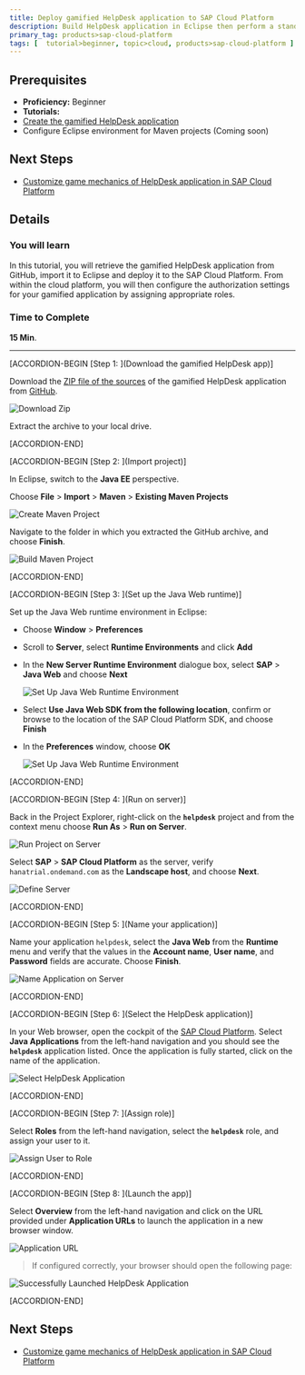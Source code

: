 ```yaml
---
title: Deploy gamified HelpDesk application to SAP Cloud Platform
description: Build HelpDesk application in Eclipse then perform a standalone deployment to your SAP Cloud Platform account.
primary_tag: products>sap-cloud-platform
tags: [  tutorial>beginner, topic>cloud, products>sap-cloud-platform ]
---
```

## Prerequisites  
- **Proficiency:** Beginner
- **Tutorials:**
 - [Create the gamified HelpDesk application](https://www.sap.com/developer/tutorials/hcp-gamification-sample-application.html)
 - Configure Eclipse environment for Maven projects (Coming soon)

## Next Steps
- [Customize game mechanics of HelpDesk application in SAP Cloud Platform](https://www.sap.com/developer/tutorials/hcp-customize-gamified-application.html)

## Details
### You will learn  
In this tutorial, you will retrieve the gamified HelpDesk application from GitHub, import it to Eclipse and deploy it to the SAP Cloud Platform. From within the cloud platform, you will then configure the authorization settings for your gamified application by assigning appropriate roles.

### Time to Complete
**15 Min**.

---


[ACCORDION-BEGIN [Step 1: ](Download the gamified HelpDesk app)]

Download the [ZIP file of the sources](https://github.com/SAP/gamification-demo-app/archive/master.zip) of the gamified HelpDesk application from [GitHub](https://github.com/SAP/gamification-demo-app).

![Download Zip](1.png)

Extract the archive to your local drive.


[ACCORDION-END]

[ACCORDION-BEGIN [Step 2: ](Import project)]

In Eclipse, switch to the **Java EE** perspective.

Choose **File** > **Import** > **Maven** > **Existing Maven Projects**

![Create Maven Project](3.png)

Navigate to the folder in which you extracted the GitHub archive, and choose **Finish**.

![Build Maven Project](4.png)


[ACCORDION-END]

[ACCORDION-BEGIN [Step 3: ](Set up the Java Web runtime)]

Set up the Java Web runtime environment in Eclipse:

- Choose **Window** > **Preferences**
- Scroll to **Server**, select **Runtime Environments** and click **Add**
- In the **New Server Runtime Environment** dialogue box, select **SAP** > **Java Web** and choose **Next**

    ![Set Up Java Web Runtime Environment](5.png)

- Select **Use Java Web SDK from the following location**, confirm or browse to the location of the SAP Cloud Platform SDK, and choose **Finish**
- In the **Preferences** window, choose **OK**

    ![Set Up Java Web Runtime Environment](6.png)


[ACCORDION-END]

[ACCORDION-BEGIN [Step 4: ](Run on server)]

Back in the Project Explorer, right-click on the **`helpdesk`** project and from the context menu choose **Run As** > **Run on Server**.

![Run Project on Server](7.png)

Select **SAP** > **SAP Cloud Platform** as the server, verify `hanatrial.ondemand.com` as the **Landscape host**, and choose **Next**.

![Define Server](9.png)


[ACCORDION-END]

[ACCORDION-BEGIN [Step 5: ](Name your application)]

Name your application `helpdesk`, select the **Java Web** from the **Runtime** menu and verify that the values in the **Account name**, **User name**, and **Password** fields are accurate. Choose **Finish**.

![Name Application on Server](10.png)


[ACCORDION-END]

[ACCORDION-BEGIN [Step 6: ](Select the HelpDesk application)]

In your Web browser, open the cockpit of the [SAP Cloud Platform](https://account.hanatrial.ondemand.com/cockpit). Select **Java Applications** from the left-hand navigation and you should see the **`helpdesk`** application listed. Once the application is fully started, click on the name of the application.

![Select HelpDesk Application](11.png)


[ACCORDION-END]

[ACCORDION-BEGIN [Step 7: ](Assign role)]

Select **Roles** from the left-hand navigation, select the **`helpdesk`** role, and assign your user to it.

![Assign User to Role](12.png)


[ACCORDION-END]

[ACCORDION-BEGIN [Step 8: ](Launch the app)]

Select **Overview** from the left-hand navigation and click on the URL provided under **Application URLs** to launch the application in a new browser window.

![Application URL](13.png)

> If configured correctly, your browser should open the following page:

![Successfully Launched HelpDesk Application](14.png)


[ACCORDION-END]


## Next Steps
- [Customize game mechanics of HelpDesk application in SAP Cloud Platform](https://www.sap.com/developer/tutorials/hcp-customize-gamified-application.html)
